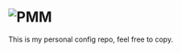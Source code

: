 # <img src="https://metamanager.wiki/en/latest/_static/logo-full.png" alt="PMM">

This is my personal config repo, feel free to copy.
